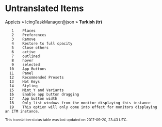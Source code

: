 # Untranslated Items
[Applets](../../../README.md) &#187; [IcingTaskManager@json](../README.md) &#187; **Turkish (tr)**

       1	Places
       2	Preferences
       3	Remove
       4	Restore to full opacity
       5	Close others
       6	active
       7	outlined
       8	hover
       9	selected
      10	App Buttons
      11	Panel
      12	Recommended Presets
      13	Hot Keys
      14	Styling
      15	Mint Y and Variants
      16	Enable app button dragging
      17	App button width
      18	Only list windows from the monitor displaying this instance
      19	This option will only come into effect for monitors displaying an ITM instance.

<sup>This translation status table was last updated on 2017-09-20, 23:43 UTC.</sup>
